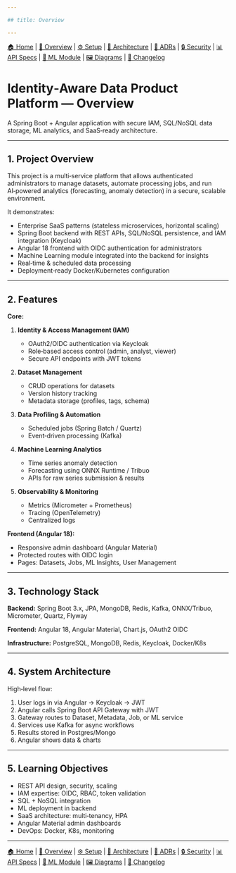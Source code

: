 ```yaml
---

## title: Overview

---
```


[🏠 Home](index.md) | [📖 Overview](overview.md) | [⚙ Setup](setup.md) | [📐 Architecture](architecture.md) | [📜 ADRs](ADRs/index.md) | [🔒 Security](security.md) | [📊 API Specs](api-specs.md) | [🤖 ML Module](ml-module.md) | [🖼 Diagrams](diagrams.md) | [📝 Changelog](CHANGELOG.md)

# Identity‑Aware Data Product Platform — Overview

A Spring Boot + Angular application with secure IAM, SQL/NoSQL data storage, ML analytics, and SaaS‑ready architecture.

---

## 1. Project Overview

This project is a multi‑service platform that allows authenticated administrators to manage datasets, automate processing jobs, and run AI‑powered analytics (forecasting, anomaly detection) in a secure, scalable environment.

It demonstrates:

* Enterprise SaaS patterns (stateless microservices, horizontal scaling)
* Spring Boot backend with REST APIs, SQL/NoSQL persistence, and IAM integration (Keycloak)
* Angular 18 frontend with OIDC authentication for administrators
* Machine Learning module integrated into the backend for insights
* Real‑time & scheduled data processing
* Deployment‑ready Docker/Kubernetes configuration

---

## 2. Features

**Core:**

1. **Identity & Access Management (IAM)**

    * OAuth2/OIDC authentication via Keycloak
    * Role‑based access control (admin, analyst, viewer)
    * Secure API endpoints with JWT tokens
2. **Dataset Management**

    * CRUD operations for datasets
    * Version history tracking
    * Metadata storage (profiles, tags, schema)
3. **Data Profiling & Automation**

    * Scheduled jobs (Spring Batch / Quartz)
    * Event‑driven processing (Kafka)
4. **Machine Learning Analytics**

    * Time series anomaly detection
    * Forecasting using ONNX Runtime / Tribuo
    * APIs for raw series submission & results
5. **Observability & Monitoring**

    * Metrics (Micrometer + Prometheus)
    * Tracing (OpenTelemetry)
    * Centralized logs

**Frontend (Angular 18):**

* Responsive admin dashboard (Angular Material)
* Protected routes with OIDC login
* Pages: Datasets, Jobs, ML Insights, User Management

---

## 3. Technology Stack

**Backend:** Spring Boot 3.x, JPA, MongoDB, Redis, Kafka, ONNX/Tribuo, Micrometer, Quartz, Flyway

**Frontend:** Angular 18, Angular Material, Chart.js, OAuth2 OIDC

**Infrastructure:** PostgreSQL, MongoDB, Redis, Keycloak, Docker/K8s

---

## 4. System Architecture

High‑level flow:

1. User logs in via Angular → Keycloak → JWT
2. Angular calls Spring Boot API Gateway with JWT
3. Gateway routes to Dataset, Metadata, Job, or ML service
4. Services use Kafka for async workflows
5. Results stored in Postgres/Mongo
6. Angular shows data & charts

---

## 5. Learning Objectives

* REST API design, security, scaling
* IAM expertise: OIDC, RBAC, token validation
* SQL + NoSQL integration
* ML deployment in backend
* SaaS architecture: multi‑tenancy, HPA
* Angular Material admin dashboards
* DevOps: Docker, K8s, monitoring

---

[🏠 Home](index.md) | [📖 Overview](overview.md) | [⚙ Setup](setup.md) | [📐 Architecture](architecture.md) | [📜 ADRs](ADRs/index.md) | [🔒 Security](security.md) | [📊 API Specs](api-specs.md) | [🤖 ML Module](ml-module.md) | [🖼 Diagrams](diagrams.md) | [📝 Changelog](CHANGELOG.md)
